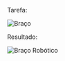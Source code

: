 Tarefa:

![Braço](https://github.com/rngneto/Braco-RoboticoOpenGL-Computacao-Grafica/assets/139978998/afb9e04c-b270-4664-b203-aed1ca90ba4e)

Resultado:

![Braço Robótico](https://github.com/rngneto/Braco-RoboticoOpenGL-Computacao-Grafica/assets/139978998/26b8908d-6388-4f79-8228-6a8497b9d618)
